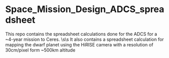 # Space_Mission_Design_ADCS_spreadsheet

This repo contains the spreadsheet calculations done for the ADCS for a ~4-year mission to Ceres. \s\s
It also contains a spreadsheet calculation for mapping the dwarf planet using the HiRISE camera with a resolution of 30cm/pixel form ~500km altitude 
